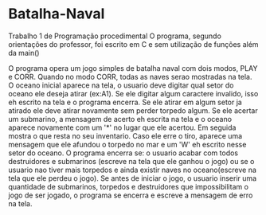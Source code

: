 # Batalha-Naval
 Trabalho 1 de Programação procedimental
O programa, segundo orientações do professor, foi escrito em C e sem utilização de funções além da main()

O programa opera um jogo simples de batalha naval com dois modos, PLAY e CORR. Quando no modo CORR,
todas as naves serao mostradas na tela. O oceano inicial aparece na tela, o usuario deve digitar qual
setor do oceano ele deseja atirar (ex:A1). Se ele digitar algum caractere invalido, isso eh escrito na
tela e o programa encerra. Se ele atirar em algum setor ja atirado ele deve atirar novamente sem perder
torpedo algum. Se ele acertar um submarino, a mensagem de acerto eh escrita na tela e o oceano aparece
novamente com um '*' no lugar que ele acertou. Em seguida mostra o que resta no seu inventario. Caso ele
erre o tiro, aparece uma mensagem que ele afundou o torpedo no mar e um 'W' eh escrito nesse setor do oceano.
O programa encerra se: o usuario acabar com todos destruidores e submarinos (escreve na tela que ele ganhou 
o jogo) ou se o usuario nao tiver mais torpedos e ainda existir naves no oceano(escreve na tela que ele perdeu
o jogo).
    Se antes de iniciar o jogo, o usuario inserir uma quantidade de submarinos, torpedos e destruidores que
impossibilitam o jogo de ser jogado, o programa se encerra e escreve a mensagem de erro na tela.